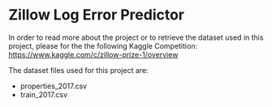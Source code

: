 # Zillow Log Error Predictor

In order to read more about the project or to retrieve the dataset used in this project, please for the the following Kaggle Competition: https://www.kaggle.com/c/zillow-prize-1/overview

The dataset files used for this project are:
  * properties_2017.csv
  * train_2017.csv
